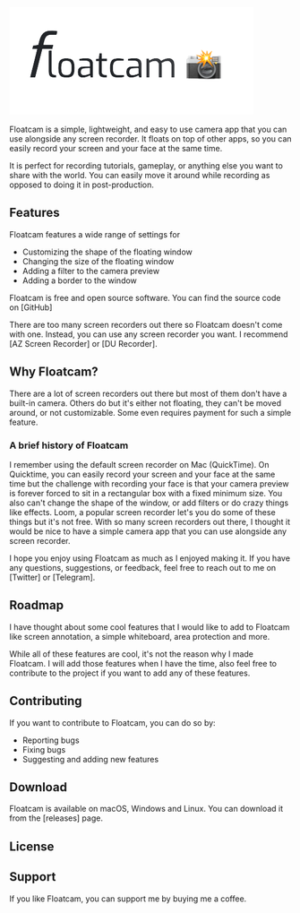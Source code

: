 <img src="float-cam-logo.png">

Floatcam is a simple, lightweight, and easy to use camera app that you can use alongside any screen recorder. It floats on top of other apps, so you can easily record your screen and your face at the same time. 

It is perfect for recording tutorials, gameplay, or anything else you want to share with the world. You can easily move it around while recording as opposed to doing it in post-production.

## Features

Floatcam features a wide range of settings for 

- Customizing the shape of the floating window
- Changing the size of the floating window
- Adding a filter to the camera preview
- Adding a border to the window 

Floatcam is free and open source software. You can find the source code on [GitHub]

There are too many screen recorders out there so Floatcam doesn't come with one. Instead, you can use any screen recorder you want. I recommend [AZ Screen Recorder] or [DU Recorder].


## Why Floatcam?

There are a lot of screen recorders out there but most of them don't have a built-in camera. Others do but it's either not floating, they can't be moved around, or not customizable. Some even requires payment for such a simple feature. 

### A brief history of Floatcam

I remember using the default screen recorder on Mac (QuickTime). On Quicktime, you can easily record your screen and your face at the same time but the challenge with recording your face is that your camera preview is forever forced to sit in a rectangular box with a fixed minimum size. You also can't change the shape of the window, or add filters or do crazy things like effects. Loom, a popular screen recorder let's you do some of these things but it's not free. With so many screen recorders out there, I thought it would be nice to have a simple camera app that you can use alongside any screen recorder.

I hope you enjoy using Floatcam as much as I enjoyed making it. If you have any questions, suggestions, or feedback, feel free to reach out to me on [Twitter] or [Telegram].

## Roadmap

I have thought about some cool features that I would like to add to Floatcam like screen annotation, a simple whiteboard, area protection and more. 

While all of these features are cool, it's not the reason why I made Floatcam. I will add those features when I have the time, also feel free to contribute to the project if you want to add any of these features.

## Contributing

If you want to contribute to Floatcam, you can do so by: 

- Reporting bugs
- Fixing bugs
- Suggesting and adding new features

## Download

Floatcam is available on macOS, Windows and Linux. You can download it from the [releases] page.

## License

## Support

If you like Floatcam, you can support me by buying me a coffee.
